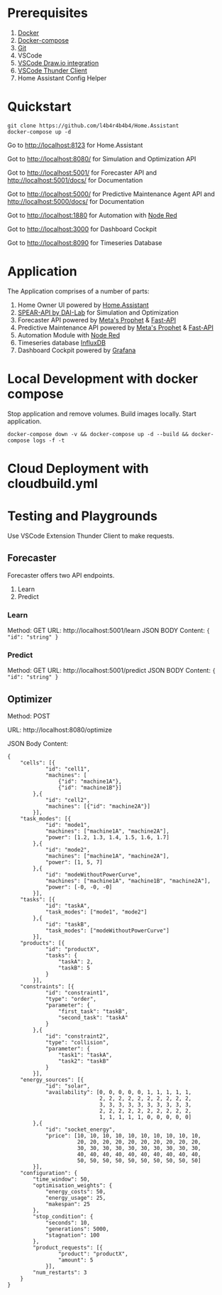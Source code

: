 # Prerequisites

1. [Docker](https://docs.docker.com/get-docker/)
2. [Docker-compose](https://docs.docker.com/compose/install/)
3. [Git](https://git-scm.com/book/en/v2/Getting-Started-Installing-Git)
4. VSCode
5. [VSCode Draw.io integration](https://marketplace.visualstudio.com/items?itemName=hediet.vscode-drawio)
6. [VSCode Thunder Client](https://marketplace.visualstudio.com/items?itemName=rangav.vscode-thunder-client)
7. Home Assistant Config Helper

# Quickstart

```
git clone https://github.com/l4b4r4b4b4/Home.Assistant
docker-compose up -d
```

Go to [http://localhost:8123](https://git-scm.com/book/en/v2/Getting-Started-Installing-Git) for Home.Assistant

Got to [http://localhost:8080/](http://localhost:8080/) for Simulation and Optimization API

Got to [http://localhost:5001/](http://localhost:5001/) for Forecaster API and [http://localhost:5001/docs/](http://localhost:5001/docs) for Documentation

Got to [http://localhost:5000/](http://localhost:5000/) for Predictive Maintenance Agent API and [http://localhost:5000/docs/](http://localhost:5000/docs) for Documentation

Got to [http://localhost:1880](http://localhost:1880) for Automation with [Node Red](https://nodered.org/)

Got to [http://localhost:3000](http://localhost:3000) for Dashboard Cockpit

Got to [http://localhost:8090](http://localhost:8090) for Timeseries Database

# Application

The Application comprises of a number of parts:

1. Home Owner UI powered by [Home.Assistant](https://www.home-assistant.io/)
2. [SPEAR-API by DAI-Lab](https://gitlab.dai-labor.de/spear/spear-optimisation) for Simulation and Optimization
3. Forecaster API powered by [Meta&#39;s Prophet](https://facebook.github.io/prophet/) & [Fast-API](https://fastapi.tiangolo.com/)
4. Predictive Maintenance API powered by [Meta&#39;s Prophet](https://facebook.github.io/prophet/) & [Fast-API](https://fastapi.tiangolo.com/)
5. Automation Module with [Node Red](https://nodered.org/)
6. Timeseries database [InfluxDB](https://www.influxdata.com/)
7. Dashboard Cockpit powered by [Grafana](https://grafana.com/)

# Local Development with docker compose

Stop application and remove volumes. Build images locally. Start application.

```
docker-compose down -v && docker-compose up -d --build && docker-compose logs -f -t
```

# Cloud Deployment with cloudbuild.yml

# Testing and Playgrounds

Use VSCode Extension Thunder Client to make requests.

## Forecaster

Forecaster offers two API endpoints.

1. Learn
2. Predict

### Learn

Method: GET
URL: http://localhost:5001/learn
JSON BODY Content: `{   "id": "string" }`

### Predict

Method: GET
URL: http://localhost:5001/predict
JSON BODY Content: `{   "id": "string" }`

## Optimizer

Method: POST

URL: http://localhost:8080/optimize

JSON Body Content:

```
{
	"cells": [{
			"id": "cell1",
			"machines": [
				{"id": "machine1A"},
				{"id": "machine1B"}] 
		},{
			"id": "cell2",
			"machines": [{"id": "machine2A"}]
		}],
	"task_modes": [{
			"id": "mode1",
			"machines": ["machine1A", "machine2A"],
			"power": [1.2, 1.3, 1.4, 1.5, 1.6, 1.7]
		},{
			"id": "mode2",
			"machines": ["machine1A", "machine2A"],
			"power": [1, 5, 7]
		},{
			"id": "modeWithoutPowerCurve",
			"machines": ["machine1A", "machine1B", "machine2A"],
			"power": [-0, -0, -0]
		}],
	"tasks": [{
			"id": "taskA",
			"task_modes": ["mode1", "mode2"]
		},{
			"id": "taskB",
			"task_modes": ["modeWithoutPowerCurve"]
		}],
	"products": [{
			"id": "productX",
			"tasks": {
				"taskA": 2,
				"taskB": 5
			}
		}],
	"constraints": [{
			"id": "constraint1",
			"type": "order",
			"parameter": {
				"first_task": "taskB",
				"second_task": "taskA"
			}
		},{
			"id": "constraint2",
			"type": "collision",
			"parameter": {
				"task1": "taskA",
				"task2": "taskB"
			}
		}],
	"energy_sources": [{
			"id": "solar",
			"availability": [0, 0, 0, 0, 0, 1, 1, 1, 1, 1,
			                 2, 2, 2, 2, 2, 2, 2, 2, 2, 2,
			                 3, 3, 3, 3, 3, 3, 3, 3, 3, 3,
			                 2, 2, 2, 2, 2, 2, 2, 2, 2, 2,
			                 1, 1, 1, 1, 1, 0, 0, 0, 0, 0]
		},{
			"id": "socket_energy",
			"price": [10, 10, 10, 10, 10, 10, 10, 10, 10, 10,
			          20, 20, 20, 20, 20, 20, 20, 20, 20, 20,
			          30, 30, 30, 30, 30, 30, 30, 30, 30, 30,
			          40, 40, 40, 40, 40, 40, 40, 40, 40, 40,
			          50, 50, 50, 50, 50, 50, 50, 50, 50, 50]
		}],
	"configuration": {
		"time_window": 50,
		"optimisation_weights": {
			"energy_costs": 50,
			"energy_usage": 25,
			"makespan": 25
		},
		"stop_condition": {
			"seconds": 10,
			"generations": 5000,
			"stagnation": 100
		},
		"product_requests": [{
				"product": "productX",
				"amount": 5
			}],
		"num_restarts": 3
	}
}
```
